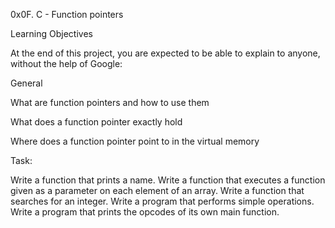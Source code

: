0x0F. C - Function pointers

Learning Objectives

At the end of this project, you are expected to be able to explain to anyone, without the help of Google:

General

What are function pointers and how to use them

What does a function pointer exactly hold

Where does a function pointer point to in the virtual memory

Task:

Write a function that prints a name.
Write a function that executes a function given as a parameter on each element of an array.
Write a function that searches for an integer.
Write a program that performs simple operations.
Write a program that prints the opcodes of its own main function.

